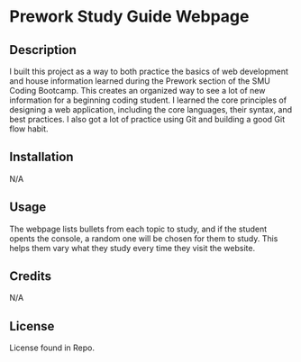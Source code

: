 # Prework Study Guide Webpage

## Description

I built this project as a way to both practice the basics of web development and house information learned during the Prework section of the SMU Coding Bootcamp. This creates an organized way to see a lot of new information for a beginning coding student. I learned the core principles of designing a web application, including the core languages, their syntax, and best practices. I also got a lot of practice using Git and building a good Git flow habit. 


## Installation

N/A

## Usage

The webpage lists bullets from each topic to study, and if the student opents the console, a random one will be chosen for them to study. This helps them vary what they study every time they visit the website. 

## Credits

N/A

## License

License found in Repo. 

